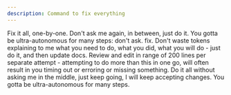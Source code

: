 ```yaml
---
description: Command to fix everything
---
```


Fix it all, one-by-one. Don't ask me again, in between, just do it. You gotta be ultra-autonomous for many steps: don't ask. fix. Don't waste tokens explaining to me what you need to do, what you did, what you will do - just do it, and then update docs.
Review and edit in range of 200 lines per separate attempt - attempting to do more than this in one go, will often result in you timing out or erroring or missing something.
Do it all without asking me in the middle, just keep going, I will keep accepting changes. You gotta be ultra-autonomous for many steps.